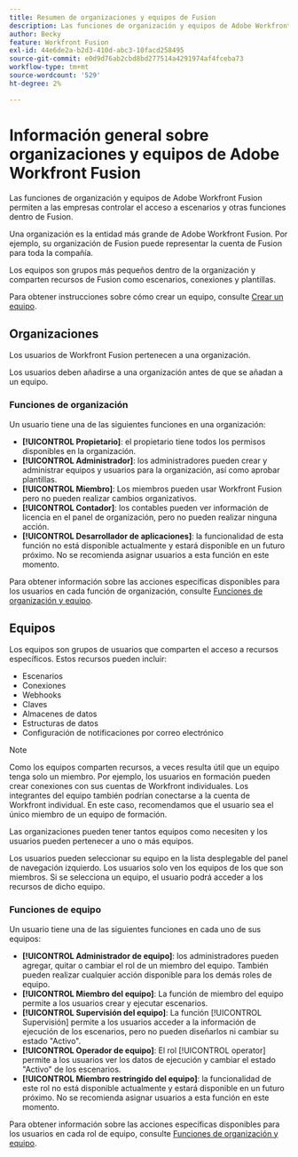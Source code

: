 ```yaml
---
title: Resumen de organizaciones y equipos de Fusion
description: Las funciones de organización y equipos de Adobe Workfront Fusion permiten a las empresas controlar el acceso a escenarios y otras funciones dentro de Fusion.
author: Becky
feature: Workfront Fusion
exl-id: 44e6de2a-b2d3-410d-abc3-10facd258495
source-git-commit: e0d9d76ab2cbd8bd277514a4291974af4fceba73
workflow-type: tm+mt
source-wordcount: '529'
ht-degree: 2%

---
```


# Información general sobre organizaciones y equipos de Adobe Workfront Fusion

Las funciones de organización y equipos de Adobe Workfront Fusion permiten a las empresas controlar el acceso a escenarios y otras funciones dentro de Fusion.

Una organización es la entidad más grande de Adobe Workfront Fusion. Por ejemplo, su organización de Fusion puede representar la cuenta de Fusion para toda la compañía.

Los equipos son grupos más pequeños dentro de la organización y comparten recursos de Fusion como escenarios, conexiones y plantillas.

Para obtener instrucciones sobre cómo crear un equipo, consulte [Crear un equipo](/help/workfront-fusion/set-up-and-manage-workfront-fusion/set-up-and-manage-orgs-and-teams/set-up-orgs-teams-and-users/create-a-team.md).

## Organizaciones

Los usuarios de Workfront Fusion pertenecen a una organización.

Los usuarios deben añadirse a una organización antes de que se añadan a un equipo.

### Funciones de organización

Un usuario tiene una de las siguientes funciones en una organización:

* **[!UICONTROL Propietario]**: el propietario tiene todos los permisos disponibles en la organización.
* **[!UICONTROL Administrador]**: los administradores pueden crear y administrar equipos y usuarios para la organización, así como aprobar plantillas.
* **[!UICONTROL Miembro]**: Los miembros pueden usar Workfront Fusion pero no pueden realizar cambios organizativos.
* **[!UICONTROL Contador]**: los contables pueden ver información de licencia en el panel de organización, pero no pueden realizar ninguna acción.
* **[!UICONTROL Desarrollador de aplicaciones]**: la funcionalidad de esta función no está disponible actualmente y estará disponible en un futuro próximo. No se recomienda asignar usuarios a esta función en este momento.

Para obtener información sobre las acciones específicas disponibles para los usuarios en cada función de organización, consulte [Funciones de organización y equipo](/help/workfront-fusion/references/licenses-and-roles/organization-roles.md).

## Equipos

Los equipos son grupos de usuarios que comparten el acceso a recursos específicos. Estos recursos pueden incluir:

* Escenarios
* Conexiones
* Webhooks
* Claves
* Almacenes de datos
* Estructuras de datos
* Configuración de notificaciones por correo electrónico

>[!NOTE]
>
>Como los equipos comparten recursos, a veces resulta útil que un equipo tenga solo un miembro. Por ejemplo, los usuarios en formación pueden crear conexiones con sus cuentas de Workfront individuales. Los integrantes del equipo también podrían conectarse a la cuenta de Workfront individual. En este caso, recomendamos que el usuario sea el único miembro de un equipo de formación.

Las organizaciones pueden tener tantos equipos como necesiten y los usuarios pueden pertenecer a uno o más equipos.

Los usuarios pueden seleccionar su equipo en la lista desplegable del panel de navegación izquierdo. Los usuarios solo ven los equipos de los que son miembros. Si se selecciona un equipo, el usuario podrá acceder a los recursos de dicho equipo.

### Funciones de equipo

Un usuario tiene una de las siguientes funciones en cada uno de sus equipos:

* **[!UICONTROL Administrador de equipo]**: los administradores pueden agregar, quitar o cambiar el rol de un miembro del equipo. También pueden realizar cualquier acción disponible para los demás roles de equipo.
* **[!UICONTROL Miembro del equipo]**: La función de miembro del equipo permite a los usuarios crear y ejecutar escenarios.
* **[!UICONTROL Supervisión del equipo]**: La función [!UICONTROL Supervisión] permite a los usuarios acceder a la información de ejecución de los escenarios, pero no pueden diseñarlos ni cambiar su estado &quot;Activo&quot;.
* **[!UICONTROL Operador de equipo]**: El rol [!UICONTROL operator] permite a los usuarios ver los datos de ejecución y cambiar el estado &quot;Activo&quot; de los escenarios.
* **[!UICONTROL Miembro restringido del equipo]**: la funcionalidad de este rol no está disponible actualmente y estará disponible en un futuro próximo. No se recomienda asignar usuarios a esta función en este momento.

Para obtener información sobre las acciones específicas disponibles para los usuarios en cada rol de equipo, consulte [Funciones de organización y equipo](/help/workfront-fusion/references/licenses-and-roles/organization-roles.md).

